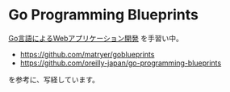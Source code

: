 # Go Programming Blueprints

[Go言語によるWebアプリケーション開発](https://www.oreilly.co.jp/books/9784873117522/) を手習い中。

- https://github.com/matryer/goblueprints
- https://github.com/oreilly-japan/go-programming-blueprints

を参考に、写経しています。
